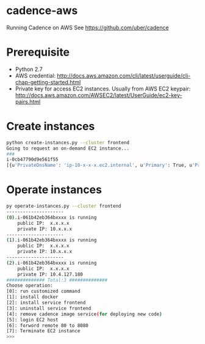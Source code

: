 # cadence-aws
Running Cadence on AWS
See https://github.com/uber/cadence

# Prerequisite
* Python 2.7
* AWS credential: http://docs.aws.amazon.com/cli/latest/userguide/cli-chap-getting-started.html
* Private key for access EC2 instances. Usually from AWS EC2 keypair: http://docs.aws.amazon.com/AWSEC2/latest/UserGuide/ec2-key-pairs.html

# Create instances
```bash
python create-instances.py --cluster frontend
Going to request an on-demand EC2 instance...
###
i-0cb47790d9e561f55
[{u'PrivateDnsName': 'ip-10-x-x-x.ec2.internal', u'Primary': True, u'PrivateIpAddress': '10.x.x.x'}]

```

# Operate instances
```bash
py operate-instances.py --cluster frontend
---------------------
(0).i-061b42eb364bxxxx is running
	public IP:	x.x.x.x
	private IP:	10.x.x.x
---------------------
(1).i-061b42eb364bxxxx is running
	public IP:	x.x.x.x
	private IP:	10.x.x.x
---------------------
(2).i-061b42eb364bxxxx is running
	public IP:	x.x.x.x
	private IP:	10.4.127.180
############## Total:3 ##############
Choose operation:
[0]: run customized command
[1]: install docker
[2]: install service frontend
[3]: uninstall service frontend
[4]: remove cadence image service(for deploying new code)
[5]: login EC2 host
[6]: forword remote 80 to 8080
[7]: Terminate EC2 instance
>>>
```
